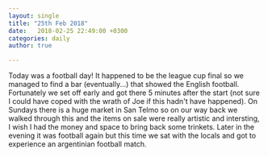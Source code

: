```yaml
---
layout: single
title: "25th Feb 2018"
date:   2018-02-25 22:49:00 +0300
categories: daily
author: true

---
```


Today was a football day! It happened to be the league cup final so we managed to find a bar (eventually...) that showed the English football. Fortunately we set off early and got there 5 minutes after the start (not sure I could have coped with the wrath of Joe if this hadn't have happened). On Sundays there is a huge market in San Telmo so on our way back we walked through this and the items on sale were really artistic and intersting, I wish I had the money and space to bring back some trinkets. Later in the evening it was football again but this time we sat with the locals and got to experience an argentinian football match.
